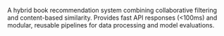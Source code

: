 A hybrid book recommendation system combining collaborative filtering and content-based similarity. Provides fast API responses (<100ms) and modular, reusable pipelines for data processing and model evaluations.
